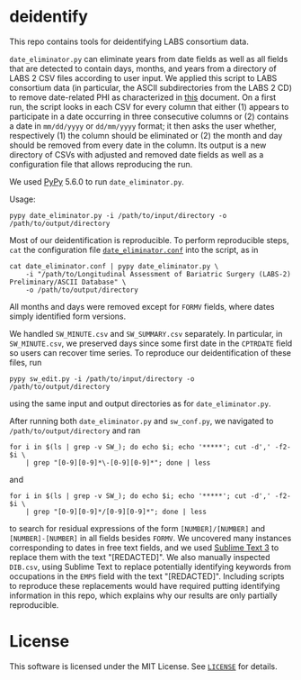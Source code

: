 # deidentify

This repo contains tools for deidentifying LABS consortium data.

`date_eliminator.py` can eliminate years from date fields as well as all fields that are detected to contain days, months, and years from a directory of LABS 2 CSV files according to user input. We applied this script to LABS consortium data (in particular, the ASCII subdirectories from the LABS 2 CD) to remove date-related PHI as characterized in [this](https://www.hhs.gov/hipaa/for-professionals/privacy/special-topics/de-identification/) document. On a first run, the script looks in each CSV for every column that either (1) appears to participate in a date occurring in three consecutive columns or (2) contains a date in `mm/dd/yyyy` or `dd/mm/yyyy` format; it then asks the user whether, respectively (1) the column should be eliminated or (2) the month and day should be removed from every date in the column. Its output is a new directory of CSVs with adjusted and removed date fields as well as a configuration file that allows reproducing the run.

We used [PyPy](https://bitbucket.org/pypy/pypy) 5.6.0 to run `date_eliminator.py`.

Usage:
```
pypy date_eliminator.py -i /path/to/input/directory -o /path/to/output/directory
```

Most of our deidentification is reproducible. To perform reproducible steps, `cat` the configuration file [`date_eliminator.conf`](date_eliminator.conf) into the script, as in
```
cat date_eliminator.conf | pypy date_eliminator.py \
    -i "/path/to/Longitudinal Assessment of Bariatric Surgery (LABS-2) Preliminary/ASCII Database" \
    -o /path/to/output/directory
```
All months and days were removed except for `FORMV` fields, where dates simply identified form versions.

We handled `SW_MINUTE.csv` and `SW_SUMMARY.csv` separately. In particular, in `SW_MINUTE.csv`, we preserved days since some first date in the `CPTRDATE` field so users can recover time series. To reproduce our deidentification of these files, run
```
pypy sw_edit.py -i /path/to/input/directory -o /path/to/output/directory
```
using the same input and output directories as for `date_eliminator.py`.

After running both `date_eliminator.py` and `sw_conf.py`, we navigated to `/path/to/output/directory` and ran
```
for i in $(ls | grep -v SW_); do echo $i; echo '*****'; cut -d',' -f2- $i \
    | grep "[0-9][0-9]*\-[0-9][0-9]*"; done | less
```
and
```
for i in $(ls | grep -v SW_); do echo $i; echo '*****'; cut -d',' -f2- $i \
    | grep "[0-9][0-9]*/[0-9][0-9]*"; done | less
```
to search for residual expressions of the form `[NUMBER]/[NUMBER]` and `[NUMBER]-[NUMBER]` in all fields besides `FORMV`. We uncovered many instances corresponding to dates in free text fields, and we used [Sublime Text 3](https://www.sublimetext.com/) to replace them with the text "[REDACTED]". We also manually inspected `DIB.csv`, using Sublime Text to replace potentially identifying keywords from occupations in the `EMPS` field with the text "[REDACTED]". Including scripts to reproduce these replacements would have required putting identifying information in this repo, which explains why our results are only partially reproducible.

# License
This software is licensed under the MIT License. See [`LICENSE`](LICENSE) for details.
